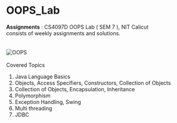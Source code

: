 # OOPS_Lab

**Assignments** : CS4097D OOPS Lab ( SEM 7 ), NIT Calicut
<br/>
consists of weekly assignments and solutions. 
<br/>
<br/>
<br/>
![OOPS](https://cdn.slidesharecdn.com/ss_thumbnails/oop-190125211805-thumbnail-4.jpg?cb=1548451240)
<br/>
<br/>
Covered Topics
1. Java Language Basics
2. Objects, Access Specifiers, Constructors, Collection of Objects
3. Collection of Objects, Encapsulation, Inheritance
4. Polymorphism
5. Exception Handling, Swing
6. Multi threading
7. JDBC

